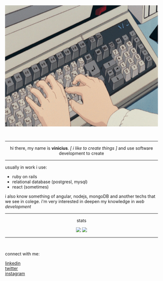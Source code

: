 <p align="center"><img height="400em" src="https://github.com/ViniciusLisboa07/ViniciusLisboa07/blob/main/tech.gif" /></p>

<br>

<hr>

<p align="center">
  hi there, my name is <b>vinicius</b>. <i>[ i like to create things ]</i> and use software development to create
</p>

<hr>

usually in work i use:

- ruby on rails
- relational database (postgresl, mysql)
- react (sometimes)

i also know something of angular, nodejs, mongoDB and another techs that we see in colege. i'm very interested in deepen my knowledge in _web development_

<hr>
<p align="center">stats</p>  

<p align="center">
  
  <img height="180em" src="https://github-readme-stats.vercel.app/api?username=viniciuslisboa07&theme=dark&show_icons=true"/>

  <img height="180em" src="https://github-readme-stats.vercel.app/api/top-langs/?username=ViniciusLisboa07&theme=dark&layout=compact"/>
  
</p>

<hr>

<br>

connect with me:

<div>
  <a href="https://www.linkedin.com/in/vin%c3%adcius-lisboa-6347971a9/">linkedin</a><br>
  <a href="https://twitter.com/lisboa10_lisboa" target="_blank">twitter</a><br>
  <a href="https://www.instagram.com/viniciuslisboaaa/" target="_blank">instagram</a><br>
</div>
